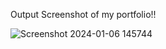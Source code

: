 Output Screenshot of my portfolio!!

![Screenshot 2024-01-06 145744](https://github.com/sampathreddygoluguri/Portfolio/assets/146423494/e7a6c610-facb-408d-a4b0-64003d463265)

